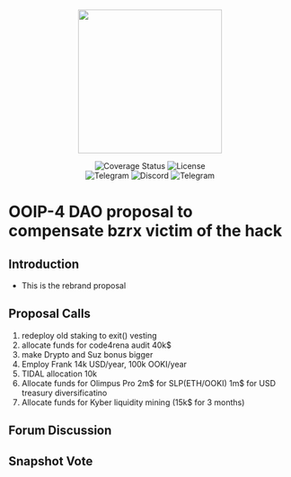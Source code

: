 <br/>
<p align="center"><img src="https://bzx.network/images/logo.svg" width="256" /></p>

<div align="center">

  <a href='' style="text-decoration:none;">
    <img src='https://img.shields.io/coveralls/github/bZxNetwork/contractsV2' alt='Coverage Status' />
  </a>
  <a href='https://github.com/bZxNetwork/contractsV2/blob/master/LICENSE' style="text-decoration:none;">
    <img src='https://img.shields.io/github/license/bZxNetwork/contractsV2' alt='License' />
  </a>
  <br/>
  <a href='https://t.me/b0xNet' style="text-decoration:none;">
    <img src='https://img.shields.io/badge/chat-on%20telegram-9cf.svg?longCache=true' alt='Telegram' />
  </a>
  <a href='https://bzx.network/discord' style="text-decoration:none;">
    <img src='https://img.shields.io/discord/450115178516971531?label=Discord' alt='Discord' />
  </a>
  <a href='https://t.me/b0xNet' style="text-decoration:none;">
    <img src='https://img.shields.io/twitter/follow/bzxHQ?style=social' alt='Telegram' />
  </a>
  
</div>

# OOIP-4 DAO proposal to compensate bzrx victim of the hack

## Introduction

- This is the rebrand proposal

## Proposal Calls

1. redeploy old staking to exit() vesting
2. allocate funds for code4rena audit 40k$
3. make Drypto and Suz bonus bigger
4. Employ Frank 14k USD/year, 100k OOKI/year
5. TIDAL allocation 10k
6. Allocate funds for Olimpus Pro 2m$ for SLP(ETH/OOKI) 1m$ for USD treasury diversificatino
7. Allocate funds for Kyber liquidity mining (15k$ for 3 months)


<!-- 12. Deploy and Enable Sweep Fees/ require price feed
1.  deploy iToken price feeds
2.  iToken as collateral -->





## Forum Discussion



## Snapshot Vote




